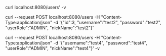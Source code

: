 curl localhost:8080/users' -v

curl --request POST localhost:8080/users -H "Content-Type:application/json" -d '{"id":3, "username":"test2", "password":"test2", "userRole":"ADMIN", "nickName":"test2"}'

curl --request POST localhost:8080/users -H "Content-Type:application/json" -d '{"username":"test4", "password":"test4", "userRole":"ADMIN", "nickName":"test4"}' -v
